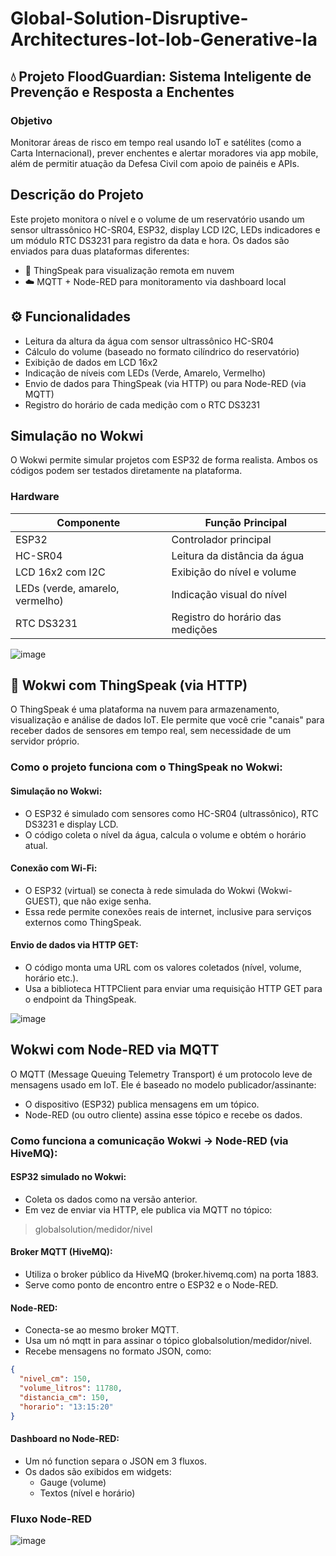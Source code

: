 # Global-Solution-Disruptive-Architectures-Iot-Iob-Generative-Ia

## 💧 Projeto FloodGuardian: Sistema Inteligente de Prevenção e Resposta a Enchentes
### Objetivo
Monitorar áreas de risco em tempo real usando IoT e satélites (como a Carta Internacional), prever 
enchentes e alertar moradores via app mobile, além de permitir atuação da Defesa Civil com apoio de 
painéis e APIs. 

## Descrição do Projeto
Este projeto monitora o nível e o volume de um reservatório usando um sensor ultrassônico HC-SR04, ESP32, display LCD I2C, LEDs indicadores e um módulo RTC DS3231 para registro da data e hora. Os dados são enviados para duas plataformas diferentes:
- 📡 ThingSpeak para visualização remota em nuvem
- ☁️ MQTT + Node-RED para monitoramento via dashboard local

## ⚙️ Funcionalidades
- Leitura da altura da água com sensor ultrassônico HC-SR04
- Cálculo do volume (baseado no formato cilíndrico do reservatório)
- Exibição de dados em LCD 16x2
- Indicação de níveis com LEDs (Verde, Amarelo, Vermelho)
- Envio de dados para ThingSpeak (via HTTP) ou para Node-RED (via MQTT)
- Registro do horário de cada medição com o RTC DS3231

## Simulação no Wokwi
O Wokwi permite simular projetos com ESP32 de forma realista. Ambos os códigos podem ser testados diretamente na plataforma.
### Hardware
| Componente                      | Função Principal                 |
| ------------------------------- | -------------------------------- |
| ESP32                           | Controlador principal            |
| HC-SR04                         | Leitura da distância da água     |
| LCD 16x2 com I2C                | Exibição do nível e volume       |
| LEDs (verde, amarelo, vermelho) | Indicação visual do nível        |
| RTC DS3231                      | Registro do horário das medições |

![image](https://github.com/user-attachments/assets/3dbe4626-52d9-4bcb-b4a3-86c8c1ed90f7)

## 📡 Wokwi com ThingSpeak (via HTTP)
O ThingSpeak é uma plataforma na nuvem para armazenamento, visualização e análise de dados IoT. Ele permite que você crie "canais" para receber dados de sensores em tempo real, sem necessidade de um servidor próprio.
### Como o projeto funciona com o ThingSpeak no Wokwi:
#### Simulação no Wokwi:
- O ESP32 é simulado com sensores como HC-SR04 (ultrassônico), RTC DS3231 e display LCD.
- O código coleta o nível da água, calcula o volume e obtém o horário atual.
#### Conexão com Wi-Fi:
- O ESP32 (virtual) se conecta à rede simulada do Wokwi (Wokwi-GUEST), que não exige senha.
- Essa rede permite conexões reais de internet, inclusive para serviços externos como ThingSpeak.
#### Envio de dados via HTTP GET:
- O código monta uma URL com os valores coletados (nível, volume, horário etc.).
- Usa a biblioteca HTTPClient para enviar uma requisição HTTP GET para o endpoint da ThingSpeak.
  
![image](https://github.com/user-attachments/assets/3a95386c-4dde-4851-ae51-c6e4faa60018)

## Wokwi com Node-RED via MQTT
O MQTT (Message Queuing Telemetry Transport) é um protocolo leve de mensagens usado em IoT. Ele é baseado no modelo publicador/assinante:
- O dispositivo (ESP32) publica mensagens em um tópico.
- Node-RED (ou outro cliente) assina esse tópico e recebe os dados.
### Como funciona a comunicação Wokwi → Node-RED (via HiveMQ):
#### ESP32 simulado no Wokwi:
- Coleta os dados como na versão anterior.
- Em vez de enviar via HTTP, ele publica via MQTT no tópico:
> globalsolution/medidor/nivel
#### Broker MQTT (HiveMQ):
- Utiliza o broker público da HiveMQ (broker.hivemq.com) na porta 1883.
- Serve como ponto de encontro entre o ESP32 e o Node-RED.
#### Node-RED:
- Conecta-se ao mesmo broker MQTT.
- Usa um nó mqtt in para assinar o tópico globalsolution/medidor/nivel.
- Recebe mensagens no formato JSON, como:
  
```json
{
  "nivel_cm": 150,
  "volume_litros": 11780,
  "distancia_cm": 150,
  "horario": "13:15:20"
}
```
#### Dashboard no Node-RED:
- Um nó function separa o JSON em 3 fluxos.
- Os dados são exibidos em widgets:
  - Gauge (volume)
  - Textos (nível e horário)

### Fluxo Node-RED
![image](https://github.com/user-attachments/assets/78af34a9-e58f-4dfd-ad16-33cce06ad230)








